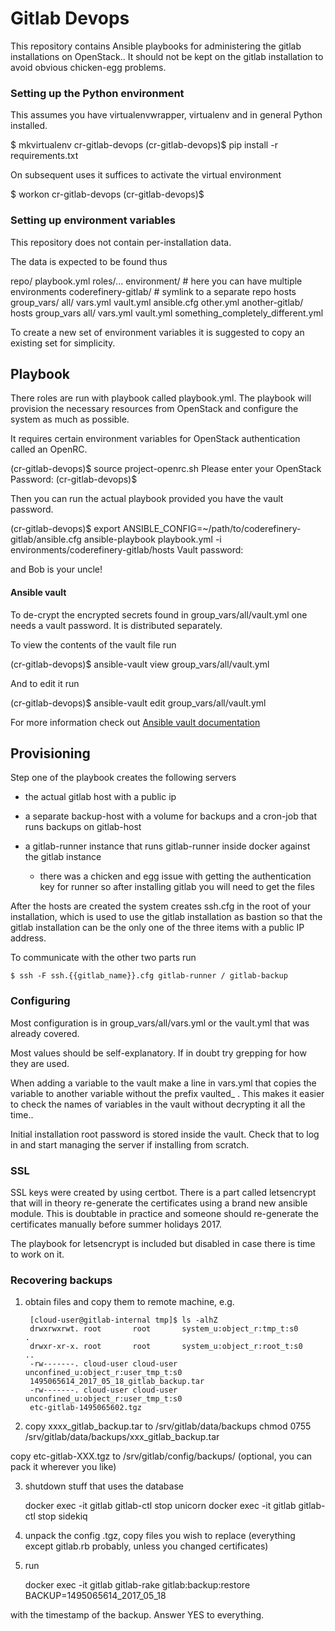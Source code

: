 # Gitlab Devops

This repository contains Ansible playbooks for administering the gitlab
installations on OpenStack.. It should not be kept on the gitlab installation
to avoid obvious chicken-egg problems.

### Setting up the Python environment

This assumes you have virtualenvwrapper, virtualenv and in general Python
installed.

  $ mkvirtualenv cr-gitlab-devops
  (cr-gitlab-devops)$ pip install -r requirements.txt

On subsequent uses it suffices to activate the virtual environment

  $ workon cr-gitlab-devops
  (cr-gitlab-devops)$

### Setting up environment variables

This repository does not contain per-installation data.

The data is expected to be found thus

  repo/
    playbook.yml
    roles/...
    environment/ # here you can have multiple environments
      coderefinery-gitlab/ # symlink to a separate repo
        hosts
        group_vars/
          all/
            vars.yml
            vault.yml
            ansible.cfg
            other.yml
      another-gitlab/
        hosts
        group_vars
          all/
            vars.yml
            vault.yml
            something_completely_different.yml

To create a new set of environment variables it is suggested to copy an
existing set for simplicity.

## Playbook

There roles are run with playbook called playbook.yml. The playbook will provision
the necessary resources from OpenStack and configure the system as much as
possible.

It requires certain environment variables for OpenStack authentication called
an OpenRC.

  (cr-gitlab-devops)$ source project-openrc.sh
  Please enter your OpenStack Password:
  (cr-gitlab-devops)$

Then you can run the actual playbook provided you have the vault password.

  (cr-gitlab-devops)$ export ANSIBLE\_CONFIG=~/path/to/coderefinery-gitlab/ansible.cfg
  ansible-playbook playbook.yml -i environments/coderefinery-gitlab/hosts
  Vault password:

and Bob is your uncle!

#### Ansible vault

To de-crypt the encrypted secrets found in group\_vars/all/vault.yml
one needs a vault password. It is distributed separately.

To view the contents of the vault file run

  (cr-gitlab-devops)$ ansible-vault view group\_vars/all/vault.yml

And to edit it run

  (cr-gitlab-devops)$ ansible-vault edit group\_vars/all/vault.yml

For more information check out  [Ansible vault
documentation](http://docs.ansible.com/ansible/playbooks_vault.html)

## Provisioning

Step one of the playbook creates the following servers

* the actual gitlab host with a public ip
* a separate backup-host with a volume for backups and a cron-job that runs
  backups on gitlab-host
* a gitlab-runner instance that runs gitlab-runner inside docker against the gitlab instance

  * there was a chicken and egg issue with getting the authentication key for
    runner so after installing gitlab you will need to get the files

After the hosts are created the system creates ssh.cfg in the root of your
installation, which is used to use the gitlab installation as bastion so that
the gitlab installation can be the only one of the three items with a public
IP address.

To communicate with the other two parts run

    $ ssh -F ssh.{{gitlab_name}}.cfg gitlab-runner / gitlab-backup

### Configuring

Most configuration is in group\_vars/all/vars.yml or the vault.yml that was
already covered.

Most values should be self-explanatory. If in doubt try grepping for how they
are used.

When adding a variable to the vault make a line in vars.yml that copies the
variable to another variable without the prefix vaulted\_ . This makes it
easier to check the names of variables in the vault without decrypting it all the time..

Initial installation root password is stored inside the vault. Check that to
log in and start managing the server if installing from scratch.

### SSL

SSL keys were created by using certbot. There is a part called letsencrypt
that will in theory re-generate the certificates using a brand new ansible
module. This is doubtable in practice and someone should re-generate the
certificates manually before summer holidays 2017.

The playbook for letsencrypt is included but disabled in case there is time to
work on it.

### Recovering backups

1) obtain files and copy them to remote machine, e.g.

        [cloud-user@gitlab-internal tmp]$ ls -alhZ
        drwxrwxrwt. root       root       system_u:object_r:tmp_t:s0       .
        drwxr-xr-x. root       root       system_u:object_r:root_t:s0      ..
        -rw-------. cloud-user cloud-user unconfined_u:object_r:user_tmp_t:s0
        1495065614_2017_05_18_gitlab_backup.tar
        -rw-------. cloud-user cloud-user unconfined_u:object_r:user_tmp_t:s0
        etc-gitlab-1495065602.tgz

2)  copy  xxxx_gitlab_backup.tar to /srv/gitlab/data/backups
    chmod 0755 /srv/gitlab/data/backups/xxx_gitlab_backup.tar

  copy etc-gitlab-XXX.tgz to /srv/gitlab/config/backups/ (optional, you can
  pack it wherever you like)

3) shutdown stuff that uses the database

   docker exec -it gitlab gitlab-ctl stop unicorn
   docker exec -it gitlab gitlab-ctl stop sidekiq

4) unpack the config .tgz, copy files you wish to replace (everything except
gitlab.rb probably, unless you changed certificates)

5) run

   docker exec -it gitlab gitlab-rake gitlab:backup:restore \
   BACKUP=1495065614_2017_05_18

with the timestamp of the backup. Answer YES to everything.
